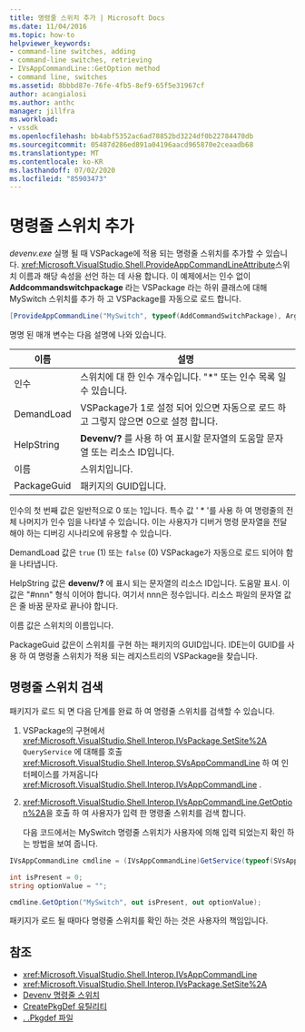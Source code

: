 ```yaml
---
title: 명령줄 스위치 추가 | Microsoft Docs
ms.date: 11/04/2016
ms.topic: how-to
helpviewer_keywords:
- command-line switches, adding
- command-line switches, retrieving
- IVsAppCommandLine::GetOption method
- command line, switches
ms.assetid: 8bbbd87e-76fe-4fb5-8ef9-65f5e31967cf
author: acangialosi
ms.author: anthc
manager: jillfra
ms.workload:
- vssdk
ms.openlocfilehash: bb4abf5352ac6ad78852bd3224df0b22784470db
ms.sourcegitcommit: 05487d286ed891a04196aacd965870e2ceaadb68
ms.translationtype: MT
ms.contentlocale: ko-KR
ms.lasthandoff: 07/02/2020
ms.locfileid: "85903473"
---
```

# <a name="add-command-line-switches"></a>명령줄 스위치 추가
*devenv.exe* 실행 될 때 VSPackage에 적용 되는 명령줄 스위치를 추가할 수 있습니다. <xref:Microsoft.VisualStudio.Shell.ProvideAppCommandLineAttribute>스위치 이름과 해당 속성을 선언 하는 데 사용 합니다. 이 예제에서는 인수 없이 **Addcommandswitchpackage** 라는 VSPackage 라는 하위 클래스에 대해 MySwitch 스위치를 추가 하 고 VSPackage를 자동으로 로드 합니다.

```csharp
[ProvideAppCommandLine("MySwitch", typeof(AddCommandSwitchPackage), Arguments = "0", DemandLoad = 1)]
```

 명명 된 매개 변수는 다음 설명에 나와 있습니다.

|이름|설명|
|-|-|
| 인수 | 스위치에 대 한 인수 개수입니다. "*" 또는 인수 목록 일 수 있습니다. |
| DemandLoad | VSPackage가 1로 설정 되어 있으면 자동으로 로드 하 고 그렇지 않으면 0으로 설정 합니다. |
| HelpString | **Devenv/?** 를 사용 하 여 표시할 문자열의 도움말 문자열 또는 리소스 ID입니다. |
| 이름 | 스위치입니다. |
| PackageGuid | 패키지의 GUID입니다. |

 인수의 첫 번째 값은 일반적으로 0 또는 1입니다. 특수 값 ' * '를 사용 하 여 명령줄의 전체 나머지가 인수 임을 나타낼 수 있습니다. 이는 사용자가 디버거 명령 문자열을 전달 해야 하는 디버깅 시나리오에 유용할 수 있습니다.

 DemandLoad 값은 `true` (1) 또는 `false` (0) VSPackage가 자동으로 로드 되어야 함을 나타냅니다.

 HelpString 값은 **devenv/?** 에 표시 되는 문자열의 리소스 ID입니다. 도움말 표시. 이 값은 "#nnn" 형식 이어야 합니다. 여기서 nnn은 정수입니다. 리소스 파일의 문자열 값은 줄 바꿈 문자로 끝나야 합니다.

 이름 값은 스위치의 이름입니다.

 PackageGuid 값은이 스위치를 구현 하는 패키지의 GUID입니다. IDE는이 GUID를 사용 하 여 명령줄 스위치가 적용 되는 레지스트리의 VSPackage을 찾습니다.

## <a name="retrieve-command-line-switches"></a>명령줄 스위치 검색
 패키지가 로드 되 면 다음 단계를 완료 하 여 명령줄 스위치를 검색할 수 있습니다.

1. VSPackage의 구현에서 <xref:Microsoft.VisualStudio.Shell.Interop.IVsPackage.SetSite%2A> `QueryService` 에 대해를 호출 <xref:Microsoft.VisualStudio.Shell.Interop.SVsAppCommandLine> 하 여 인터페이스를 가져옵니다 <xref:Microsoft.VisualStudio.Shell.Interop.IVsAppCommandLine> .

2. <xref:Microsoft.VisualStudio.Shell.Interop.IVsAppCommandLine.GetOption%2A>을 호출 하 여 사용자가 입력 한 명령줄 스위치를 검색 합니다.

   다음 코드에서는 MySwitch 명령줄 스위치가 사용자에 의해 입력 되었는지 확인 하는 방법을 보여 줍니다.

```csharp
IVsAppCommandLine cmdline = (IVsAppCommandLine)GetService(typeof(SVsAppCommandLine));

int isPresent = 0;
string optionValue = "";

cmdline.GetOption("MySwitch", out isPresent, out optionValue);
```

 패키지가 로드 될 때마다 명령줄 스위치를 확인 하는 것은 사용자의 책임입니다.

## <a name="see-also"></a>참조
- <xref:Microsoft.VisualStudio.Shell.Interop.IVsAppCommandLine>
- <xref:Microsoft.VisualStudio.Shell.Interop.IVsPackage.SetSite%2A>
- [Devenv 명령줄 스위치](../ide/reference/devenv-command-line-switches.md)
- [CreatePkgDef 유틸리티](../extensibility/internals/createpkgdef-utility.md)
- [. .Pkgdef 파일](https://devblogs.microsoft.com/visualstudio/whats-a-pkgdef-and-why/)
